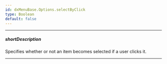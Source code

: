 ```yaml
---
id: dxMenuBase.Options.selectByClick
type: Boolean
default: false
---
```

---
##### shortDescription
Specifies whether or not an item becomes selected if a user clicks it.

---
